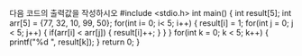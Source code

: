 다음 코드의 출력값을 작성하시오
#include <stdio.h>
int main() {
 int result[5];
 int arr[5] = {77, 32, 10, 99, 50};
 for(int i= 0; i< 5; i++) {
 result[i] = 1;
 for(int j = 0; j < 5; j++) {
 if(arr[i] < arr[j]) {
 result[i]++;
 }
 }
 }
 for(int k = 0; k < 5; k++) {
 printf("%d ", result[k]);
 }
 return 0;
}
